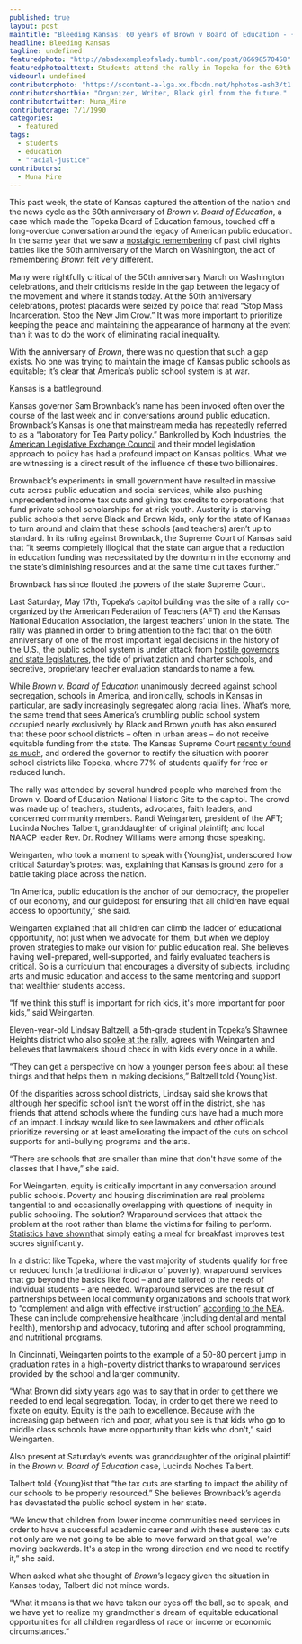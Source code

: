 ```yaml
---
published: true
layout: post
maintitle: "Bleeding Kansas: 60 years of Brown v Board of Education - {Young}ist"
headline: Bleeding Kansas
tagline: undefined
featuredphoto: "http://abadexampleofalady.tumblr.com/post/86698570458"
featuredphotoalttext: Students attend the rally in Topeka for the 60th anniversary of Brown v Board of Education
videourl: undefined
contributorphoto: "https://scontent-a-lga.xx.fbcdn.net/hphotos-ash3/t1.0-9/578131_10150930536646726_815231653_n.jpg"
contributorshortbio: "Organizer, Writer, Black girl from the future."
contributortwitter: Muna_Mire
contributorage: 7/1/1990
categories: 
  - featured
tags: 
  - students
  - education
  - "racial-justice"
contributors: 
  - Muna Mire
---
```


This past week, the state of Kansas captured the attention of the nation and the news cycle as the 60th anniversary of _Brown v. Board of Education_, a case which made the Topeka Board of Education famous, touched off a long-overdue conversation around the legacy of American public education. In the same year that we saw a [nostalgic remembering](http://www.thenation.com/blog/175890/seeing-new-jim-crow-placards-seized-police-more-march-washington) of past civil rights battles like the 50th anniversary of the March on Washington, the act of remembering _Brown_ felt very different. 

<div id='galleria'></div>
<script>
// Load the classic theme
Galleria.loadTheme('/js/galleria.classic.min.js');

Galleria.configure({
    transition: 'fade',
    responsive: true,
    height: 0.800
});
// Initialize Galleria
Galleria.run('#galleria', {

 flickr: 'set:72157644865828713',
 flickrOptions: {
 sort: 'date-posted-asc'
 }

});
</script>


Many were rightfully critical of the 50th anniversary March on Washington celebrations, and their criticisms reside in the gap between the legacy of the movement and where it stands today. At the 50th anniversary celebrations, protest placards were seized by police that read “Stop Mass Incarceration. Stop the New Jim Crow.” It was more important to prioritize keeping the peace and maintaining the appearance of harmony at the event than it was to do the work of eliminating racial inequality. 

With the anniversary of _Brown_, there was no question that such a gap exists. No one was trying to maintain the image of Kansas public schools as equitable; it’s clear that America’s public school system is at war.

Kansas is a battleground.    

Kansas governor Sam Brownback’s name has been invoked often over the course of the last week and in conversations around public education. Brownback’s Kansas is one that mainstream media has repeatedly referred to as a “laboratory for Tea Party policy.” Bankrolled by Koch Industries, the [American Legislative Exchange Council](http://www.alec.org/) and their model legislation approach to policy has had a profound impact on Kansas politics. What we are witnessing is a direct result of the influence of these two billionaires.  

Brownback’s experiments in small government have resulted in massive cuts across public education and social services, while also pushing unprecedented income tax cuts and giving tax credits to corporations that fund private school scholarships for at-risk youth. Austerity is starving public schools that serve Black and Brown kids, only for the state of Kansas to turn around and claim that these schools (and teachers) aren’t up to standard. In its ruling against Brownback, the Supreme Court of Kansas said that “it seems completely illogical that the state can argue that a reduction in education funding was necessitated by the downturn in the economy and the state’s diminishing resources and at the same time cut taxes further.” 

Brownback has since flouted the powers of the state Supreme Court.

Last Saturday, May 17th, Topeka’s capitol building was the site of a rally co-organized by the American Federation of Teachers (AFT) and the Kansas National Education Association, the largest teachers’ union in the state. The rally was planned in order to bring attention to the fact that on the 60th anniversary of one of the most important legal decisions in the history of the U.S., the public school system is under attack from [hostile governors and state legislatures](http://thinkprogress.org/economy/2014/05/16/3438587/kansas-growth-projections/), the tide of privatization and charter schools, and secretive, proprietary teacher evaluation standards to name a few. 

While _Brown v. Board of Education_ unanimously decreed against school segregation, schools in America, and ironically, schools in Kansas in particular, are sadly increasingly segregated along racial lines. What’s more, the same trend that sees America’s crumbling public school system occupied nearly exclusively by Black and Brown youth has also ensured that these poor school districts – often in urban areas – do not receive equitable funding from the state. The Kansas Supreme Court [recently found as much](http://www.pewstates.org/projects/stateline/headlines/kansas-cuts-to-education-unconstitutional-court-rules-85899442325), and ordered the governor to rectify the situation with poorer school districts like Topeka, where 77% of students qualify for free or reduced lunch. 

The rally was attended by several hundred people who marched from the Brown v. Board of Education National Historic Site to the capitol. The crowd was made up of teachers, students, advocates, faith leaders, and concerned community members. Randi Weingarten, president of the AFT; Lucinda Noches Talbert, granddaughter of original plaintiff; and local NAACP leader Rev. Dr. Rodney Williams were among those speaking.    

Weingarten, who took a moment to speak with {Young}ist, underscored how critical Saturday’s protest was, explaining that Kansas is ground zero for a battle taking place across the nation. 

“In America, public education is the anchor of our democracy, the propeller of our economy, and our guidepost for ensuring that all children have equal access to opportunity,” she said. 

Weingarten explained that all children can climb the ladder of educational opportunity, not just when we advocate for them, but when we deploy proven strategies to make our vision for public education real. She believes having well-prepared, well-supported, and fairly evaluated teachers is critical. So is a curriculum that encourages a diversity of subjects, including arts and music education and access to the same mentoring and support that wealthier students access. 

“If we think this stuff is important for rich kids, it's more important for poor kids,” said Weingarten. 

Eleven-year-old Lindsay Baltzell, a 5th-grade student in Topeka’s Shawnee Heights district who also [spoke at the rally](https://www.youtube.com/watch?v=ewaM_qTCgAQ), agrees with Weingarten and believes that lawmakers should check in with kids every once in a while.  

“They can get a perspective on how a younger person feels about all these things and that helps them in making decisions,” Baltzell told {Young}ist. 

Of the disparities across school districts, Lindsay said she knows that although her specific school isn’t the worst off in the district, she has friends that attend schools where the funding cuts have had a much more of an impact. Lindsay would like to see lawmakers and other officials prioritize reversing or at least ameliorating the impact of the cuts on school supports for anti-bullying programs and the arts. 

“There are schools that are smaller than mine that don't have some of the classes that I have,” she said. 

For Weingarten, equity is critically important in any conversation around public schools. Poverty and housing discrimination are real problems tangential to and occasionally overlapping with questions of inequity in public schooling. The solution? Wraparound services that attack the problem at the root rather than blame the victims for failing to perform. [Statistics have shown](http://blogs.edweek.org/edweek/inside-school-research/2014/04/breakfast_classroom.html)that simply eating a meal for breakfast improves test scores significantly. 

In a district like Topeka, where the vast majority of students qualify for free or reduced lunch (a traditional indicator of poverty), wraparound services that go beyond the basics like food – and are tailored to the needs of individual students – are needed. Wraparound services are the result of partnerships between local community organizations and schools that work to “complement and align with effective instruction” [according to the NEA](http://www.nea.org/assets/docs/Wraparound-Services-05142013.pdf). These can include comprehensive healthcare (including dental and mental health), mentorship and advocacy, tutoring and after school programming, and nutritional programs.  

In Cincinnati, Weingarten points to the example of a 50-80 percent jump in graduation rates in a high-poverty district thanks to wraparound services provided by the school and larger community.

“What Brown did sixty years ago was to say that in order to get there we needed to end legal segregation. Today, in order to get there we need to fixate on equity. Equity is the path to excellence. Because with the increasing gap between rich and poor, what you see is that kids who go to middle class schools have more opportunity than kids who don't,” said Weingarten.

Also present at Saturday’s events was granddaughter of the original plaintiff in the _Brown v. Board of Education_ case, Lucinda Noches Talbert.

Talbert told {Young}ist that “the tax cuts are starting to impact the ability of our schools to be properly resourced.” She believes Brownback’s agenda has devastated the public school system in her state.

“We know that children from lower income communities need services in order to have a successful academic career and with these austere tax cuts not only are we not going to be able to move forward on that goal, we're moving backwards. It's a step in the wrong direction and we need to rectify it,” she said.

When asked what she thought of _Brown_’s legacy given the situation in Kansas today, Talbert did not mince words. 

“What it means is that we have taken our eyes off the ball, so to speak, and we have yet to realize my grandmother's dream of equitable educational opportunities for all children regardless of race or income or economic circumstances.”